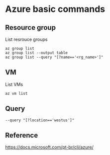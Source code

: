# Azure basic commands
## Resource group
List resrouce groups
```
az group list
az group list --output table
az group list --query "[?name=='<rg_name>']"
```
## VM
List VMs
```
az vm list
```
## Query
```
--query "[?location=='westus']"
```

## Reference
https://docs.microsoft.com/pt-br/cli/azure/
